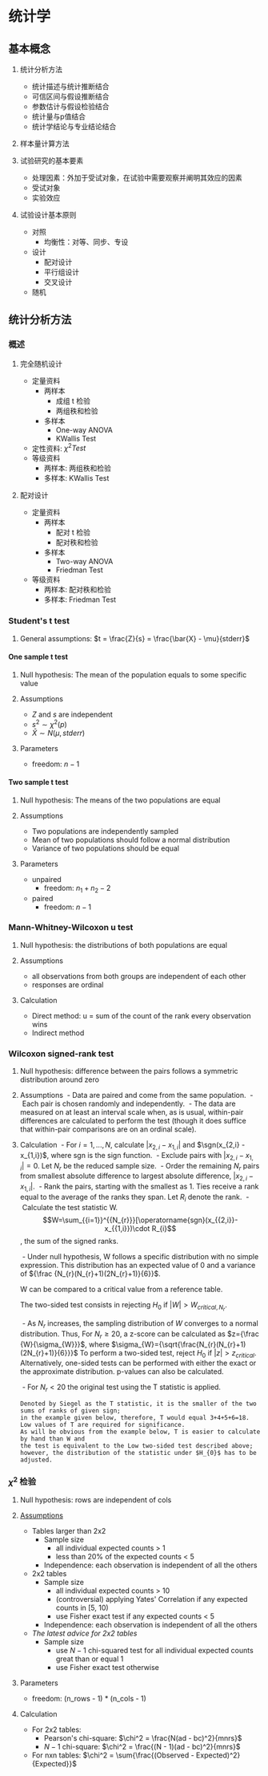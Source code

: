 统计学
======
## 基本概念
1. 统计分析方法
    - 统计描述与统计推断结合
    - 可信区间与假设推断结合
    - 参数估计与假设检验结合
    - 统计量与p值结合
    - 统计学结论与专业结论结合

1. 样本量计算方法

1. 试验研究的基本要素
    - 处理因素：外加于受试对象，在试验中需要观察并阐明其效应的因素
    - 受试对象
    - 实验效应

1. 试验设计基本原则
    - 对照
        - 均衡性：对等、同步、专设
    - 设计
        - 配对设计
        - 平行组设计
        - 交叉设计
    - 随机

## 统计分析方法
### 概述
1. 完全随机设计
    - 定量资料
        - 两样本
            - 成组 t 检验
            - 两组秩和检验
        - 多样本
            - One-way ANOVA
            - KWallis Test
    - 定性资料: $\chi^2 Test$
    - 等级资料
        - 两样本: 两组秩和检验
        - 多样本: KWallis Test

1. 配对设计
    - 定量资料
        - 两样本
            - 配对 t 检验
            - 配对秩和检验
        - 多样本
            - Two-way ANOVA
            - Friedman Test
    - 等级资料
        - 两样本: 配对秩和检验
        - 多样本: Friedman Test

### Student's t test
1. General assumptions: $t = \frac{Z}{s} = \frac{\bar{X} - \mu}{stderr}$

#### One sample t test
1. Null hypothesis: The mean of the population equals to some specific value

1. Assumptions
    - $Z$ and $s$ are independent
    - $s^2 \sim \chi^2(p)$
    - $\bar{X} \sim N(\mu,stderr)$

1. Parameters
    - freedom: $n - 1$

#### Two sample t test
1. Null hypothesis: The means of the two populations are equal

1. Assumptions
    - Two populations are independently sampled
    - Mean of two populations should follow a normal distribution
    - Variance of two populations should be equal

1. Parameters
    - unpaired
        - freedom: $n_1 + n_2 - 2$
    - paired
        - freedom: $n - 1$

### Mann-Whitney-Wilcoxon u test
1. Null hypothesis: the distributions of both populations are equal

1. Assumptions
    - all observations from both groups are independent of each other
    - responses are ordinal

1. Calculation
    - Direct method: u = sum of the count of the rank every observation wins
    - Indirect method

### Wilcoxon signed-rank test
1. Null hypothesis: difference between the pairs follows a symmetric distribution around zero

1. Assumptions
    - Data are paired and come from the same population.
    - Each pair is chosen randomly and independently.
    - The data are measured on at least an interval scale when, as is usual, within-pair differences are calculated to perform the test (though it does suffice that within-pair comparisons are on an ordinal scale).

1. Calculation
    - For $i = 1, ..., N$, calculate $|x_{2,i} - x_{1,i}|$ and $\sgn(x_{2,i} - x_{1,i})$, where sgn is the sign function.
    - Exclude pairs with $|x_{2,i} - x_{1,i}| = 0$. Let $N_r$ be the reduced sample size.
    - Order the remaining $N_r$ pairs from smallest absolute difference to largest absolute difference, $|x_{2,i} - x_{1,i}|$.
    - Rank the pairs, starting with the smallest as 1. Ties receive a rank equal to the average of the ranks they span. Let $R_{i}$ denote the rank.
    - Calculate the test statistic W. $$W=\sum_{{i=1}}^{{N_{r}}}[\operatorname{sgn}(x_{{2,i}}-x_{{1,i}})\cdot R_{i}$$, the sum of the signed ranks.

    - Under null hypothesis, W follows a specific distribution with no simple expression. This distribution has an expected value of 0 and a
      variance of ${\frac {N_{r}(N_{r}+1)(2N_{r}+1)}{6}}$.

      W can be compared to a critical value from a reference table.

      The two-sided test consists in rejecting $H_{0}$ if $|W|>W_{critical,N_{r}}$.

    - As $N_r$ increases, the sampling distribution of $W$ converges to a normal distribution. Thus,
      For $N_{r}\geq 20$, a z-score can be calculated as $z={\frac {W}{\sigma_{W}}}$, where $\sigma_{W}={\sqrt{\frac{N_{r}(N_{r}+1)(2N_{r}+1)}{6}}}$
      To perform a two-sided test, reject $H_{0}$ if $|z|>z_{{critical}}$.
      Alternatively, one-sided tests can be performed with either the exact or the approximate distribution. p-values can also be calculated.

    - For $N_{r}<20$ the original test using the T statistic is applied.

       Denoted by Siegel as the T statistic, it is the smaller of the two sums of ranks of given sign;
       in the example given below, therefore, T would equal 3+4+5+6=18.
       Low values of T are required for significance.
       As will be obvious from the example below, T is easier to calculate by hand than W and
       the test is equivalent to the Low two-sided test described above;
       however, the distribution of the statistic under $H_{0}$ has to be adjusted.


### $\chi^2$ 检验
1. Null hypothesis: rows are independent of cols

1. [Assumptions](https://sites.google.com/statistics/notes/chisqr_assumptions)
    - Tables larger than 2x2
        - Sample size
            - all individual expected counts &gt; 1
            - less than 20% of the expected counts &lt; 5
        - Independence: each observation is independent of all the others
    - 2x2 tables
        - Sample size
            - all individual expected counts &gt; 10
            - (controversial) applying Yates' Correlation if any expected counts in [5, 10)
            - use Fisher exact test if any expected counts &lt; 5
        - Independence: each observation is independent of all the others
    - *The latest advice for 2x2 tables*
        - Sample size
            - use $N - 1$ chi-squared test for all individual expected counts great than or equal 1
            - use Fisher exact test otherwise

1. Parameters
    - freedom: (n_rows - 1) * (n_cols - 1)

1. Calculation
    - For 2x2 tables:
        - Pearson's chi-square: $\chi^2 = \frac{N(ad - bc)^2}{mnrs}$
        - $N-1$ chi-square: $\chi^2 = \frac{(N - 1)(ad - bc)^2}{mnrs}$
    - For nxn tables: $\chi^2 = \sum{\frac{(Observed - Expected)^2}{Expected}}$
